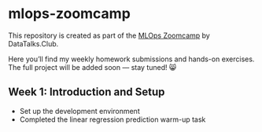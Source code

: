 # mlops-zoomcamp
This repository is created as part of the [MLOps Zoomcamp](https://github.com/DataTalksClub/mlops-zoomcamp) by DataTalks.Club.

Here you’ll find my weekly homework submissions and hands-on exercises.  
The full project will be added soon — stay tuned! 😸

## Week 1: Introduction and Setup

- Set up the development environment
- Completed the linear regression prediction warm-up task
